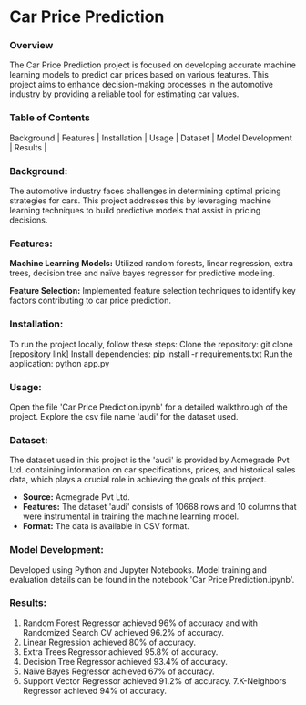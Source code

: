 # Car Price Prediction
### Overview
The Car Price Prediction project is focused on developing accurate machine learning models to predict car prices based on various features. This project aims to enhance decision-making processes in the automotive industry by providing a reliable tool for estimating car values.

### Table of Contents 
Background |
Features |
Installation |
Usage |
Dataset |
Model Development |
Results |

### Background: 
The automotive industry faces challenges in determining optimal pricing strategies for cars. This project addresses this by leveraging machine learning techniques to build predictive models that assist in pricing decisions.

### Features:
**Machine Learning Models:** Utilized random forests, linear regression, extra 
trees, decision tree and naïve bayes regressor for predictive modeling.

**Feature Selection:** Implemented feature selection techniques to identify key factors contributing to car price prediction.

### Installation:
To run the project locally, follow these steps:
Clone the repository: git clone [repository link]
Install dependencies: pip install -r requirements.txt
Run the application: python app.py

### Usage:
Open the file 'Car Price Prediction.ipynb' for a detailed walkthrough of the project.
Explore the csv file name 'audi' for the dataset used.

### Dataset:
The dataset used in this project is the 'audi' is provided by Acmegrade Pvt Ltd. containing information on car specifications, prices, and historical sales data, which plays a crucial role in achieving the goals of this project.
- **Source:** Acmegrade Pvt Ltd.
- **Features:** The dataset 'audi' consists of 10668 rows and 10 columns that were instrumental in training the machine learning model.
- **Format:** The data is available in CSV format.

### Model Development:
Developed using Python and Jupyter Notebooks.
Model training and evaluation details can be found in the notebook 'Car Price Prediction.ipynb'.

### Results:
1. Random Forest Regressor achieved 96% of accuracy and with Randomized Search CV achieved 96.2% of accuracy.
2. Linear Regression achieved 80% of accuracy.
3. Extra Trees Regressor achieved 95.8% of accuracy.
4. Decision Tree Regressor achieved 93.4% of accuracy.
5. Naive Bayes Regressor achieved 67% of accuracy.
6. Support Vector Regressor achieved 91.2% of accuracy.
7.K-Neighbors Regressor achieved 94% of accuracy.

